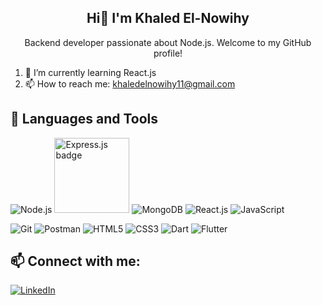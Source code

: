 <h2 align="center">Hi👋 I'm Khaled El-Nowihy</h2>
<p align="center">Backend developer passionate about Node.js. Welcome to my GitHub profile!</p>

1. 🌱 I’m currently learning React.js
2. 📫 How to reach me: khaledelnowihy11@gmail.com

## 🚀 Languages and Tools

![Node.js](https://img.shields.io/badge/Node.js-339933?style=for-the-badge&logo=node.js&logoColor=white)
<img src="https://img.shields.io/badge/Express.js-000000?style=for-the-badge&logo=express&logoColor=white&style=for-the-badge&color=1A73E8" alt="Express.js badge" width="120">
![MongoDB](https://img.shields.io/badge/MongoDB-47A248?style=for-the-badge&logo=mongodb&logoColor=white)
![React.js](https://img.shields.io/badge/React.js-61DAFB?style=for-the-badge&logo=react&logoColor=white)
![JavaScript](https://img.shields.io/badge/JavaScript-F7DF1E?style=for-the-badge&logo=javascript&logoColor=black)

![Git](https://img.shields.io/badge/Git-F05032?style=for-the-badge&logo=git&logoColor=white)
![Postman](https://img.shields.io/badge/Postman-FF6C37?style=for-the-badge&logo=postman&logoColor=white)
![HTML5](https://img.shields.io/badge/HTML5-E34F26?style=for-the-badge&logo=html5&logoColor=white)
![CSS3](https://img.shields.io/badge/CSS3-1572B6?style=for-the-badge&logo=css3&logoColor=white)
![Dart](https://img.shields.io/badge/Dart-0175C2?style=for-the-badge&logo=dart&logoColor=white)
![Flutter](https://img.shields.io/badge/Flutter-02569B?style=for-the-badge&logo=flutter&logoColor=white)

## 📫 Connect with me:

[<img src="https://img.icons8.com/color/48/000000/linkedin-circled.png" alt="LinkedIn" />](https://www.linkedin.com/in/khaled-elnowihy-ab6b92241/)
